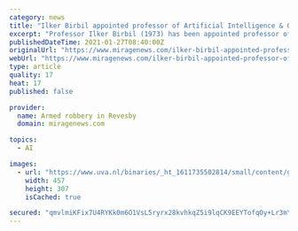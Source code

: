 ```yaml
---
category: news
title: "Ilker Birbil appointed professor of Artificial Intelligence & Optimisation Techniques for Business and Society"
excerpt: "Professor Ilker Birbil (1973) has been appointed professor of Artificial Intelligence & Optimisation Techniques for Business and Society at the"
publishedDateTime: 2021-01-27T08:40:00Z
originalUrl: "https://www.miragenews.com/ilker-birbil-appointed-professor-of-artificial-intelligence-optimisation-techniques-for-business-and-society/"
webUrl: "https://www.miragenews.com/ilker-birbil-appointed-professor-of-artificial-intelligence-optimisation-techniques-for-business-and-society/"
type: article
quality: 17
heat: 17
published: false

provider:
  name: Armed robbery in Revesby
  domain: miragenews.com

topics:
  - AI

images:
  - url: "https://www.uva.nl/binaries/_ht_1611735502814/small/content/gallery/personen/b/i/s_i_birbil---fotograaf-emre-pusat.jpg"
    width: 457
    height: 307
    isCached: true

secured: "qmvlmiKFix7U4RYKk0m6O1VsL5ryrx28kvhkqZ5i9lqCK9EEYTofqOy+Lr3mY3cRGzPVJNZvNZ8WeO2QNszvl+b7CJM8euoQ7WqTAC80O9vRrFeytiWWkyJGlV+fPWgvLlhrBxRh88qb9DycxKpZgZ0D3q+6cbSVT6g7LpXYOOuzKj25eVtSFR0FH3dO+a9IdMCDy6xM8TpbfG32Trtzl79+vuHp5VdzRXPsUj6C1YH1FMDlyvZPAWDtloTXfbt7dmCyBtZ9+69PIV6+qLH0QbEL/NnYPQP/MQQhMCk9UZuYXfjAmGLiewinLhEGRJ41TtMf7/8QL/uU24pT8hKAuB4UVXqhLHOHocboChUR4XI=;85wqeySsgCPOA/cZ+3S+Eg=="
---
```



